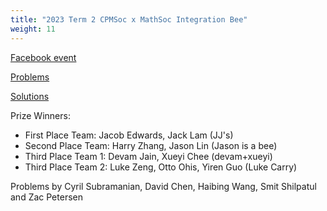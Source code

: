 ```yaml
---
title: "2023 Term 2 CPMSoc x MathSoc Integration Bee"
weight: 11
---
```


[Facebook event](https://www.facebook.com/events/171043165771611/)

[Problems](problems.pdf)

[Solutions](solutions.pdf)

Prize Winners:

- First Place Team: Jacob Edwards, Jack Lam (JJ's)
- Second Place Team: Harry Zhang, Jason Lin (Jason is a bee)
- Third Place Team 1: Devam Jain, Xueyi Chee (devam+xueyi)
- Third Place Team 2: Luke Zeng, Otto Ohis, Yiren Guo (Luke Carry)

Problems by Cyril Subramanian, David Chen, Haibing Wang, Smit Shilpatul and Zac Petersen